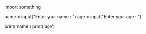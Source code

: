 import something

name = input("Enter your name : ")
age = input("Enter your age : ")

print('name')
print('age')

